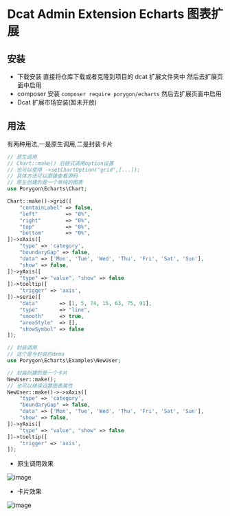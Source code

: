 # Dcat Admin Extension Echarts 图表扩展

## 安装

- 下载安装 直接将仓库下载或者克隆到项目的 dcat 扩展文件夹中 然后去扩展页面中启用
- composer 安装 `composer require porygon/echarts` 然后去扩展页面中启用
- Dcat 扩展市场安装(暂未开放)

## 用法

有两种用法,一是原生调用,二是封装卡片

```php
// 原生调用
// Chart::make() 后链式调用option设置
// 也可以使用 ->setChartOption("grid",[...]);
// 具体方法可以直接查看源码
// 原生创建的是一个单纯的图表
use Porygon\Echarts\Chart;

Chart::make()->grid([
    "containLabel" => false,
    "left"         => "0%",
    "right"        => "0%",
    "top"          => "0%",
    "bottom"       => "0%",
])->xAxis([
    "type" => 'category',
    "boundaryGap" => false,
    "data" => ['Mon', 'Tue', 'Wed', 'Thu', 'Fri', 'Sat', 'Sun'],
    "show" => false,
])->yAxis([
    "type" => "value", "show" => false
])->tooltip([
    "trigger" => 'axis',
])->serie([
    "data"       => [1, 5, 74, 15, 63, 75, 91],
    "type"       => "line",
    "smooth"     => true,
    "areaStyle"  => [],
    "showSymbol" => false
]);

// 封装调用
// 这个是与封装的demo
use Porygon\Echarts\Examples\NewUser;

// 封装创建的是一个卡片
NewUser::make();
// 也可以继续设置图表属性
NewUser::make()->->xAxis([
    "type" => 'category',
    "boundaryGap" => false,
    "data" => ['Mon', 'Tue', 'Wed', 'Thu', 'Fri', 'Sat', 'Sun'],
    "show" => false,
])->yAxis([
    "type" => "value", "show" => false
])->tooltip([
    "trigger" => 'axis',
]);
```

- 原生调用效果

![image](https://user-images.githubusercontent.com/31176914/176086461-e08e9480-5fd0-422c-a16a-f206b7a9043c.png)

- 卡片效果

![image](https://user-images.githubusercontent.com/31176914/176086367-80e18d7d-b1d9-4305-a564-502cd4e4f4f0.png)
